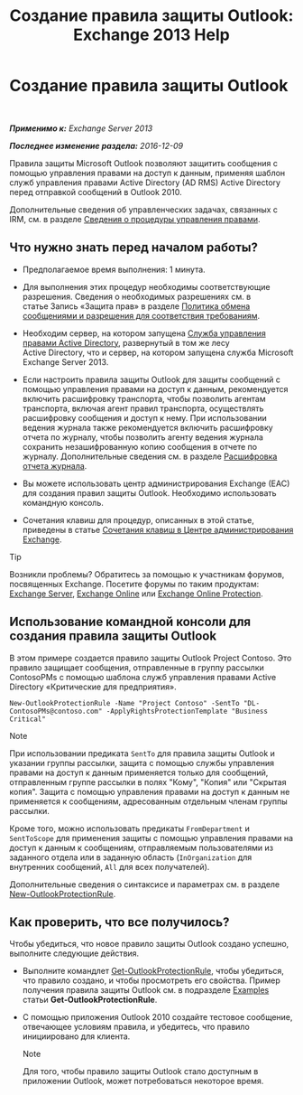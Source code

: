 ﻿---
title: 'Создание правила защиты Outlook: Exchange 2013 Help'
TOCTitle: Создание правила защиты Outlook
ms:assetid: da64750d-faaf-44de-ad8c-888eba7fbdbf
ms:mtpsurl: https://technet.microsoft.com/ru-ru/library/Dd638196(v=EXCHG.150)
ms:contentKeyID: 50489187
ms.date: 04/30/2018
mtps_version: v=EXCHG.150
ms.translationtype: HT
---

# Создание правила защиты Outlook

 

_**Применимо к:** Exchange Server 2013_

_**Последнее изменение раздела:** 2016-12-09_

Правила защиты Microsoft Outlook позволяют защитить сообщения с помощью управления правами на доступ к данным, применяя шаблон служб управления правами Active Directory (AD RMS) Active Directory перед отправкой сообщений в Outlook 2010.

Дополнительные сведения об управленческих задачах, связанных с IRM, см. в разделе [Сведения о процедуры управления правами](information-rights-management-procedures-exchange-2013-help.md).

## Что нужно знать перед началом работы?

  - Предполагаемое время выполнения: 1 минута.

  - Для выполнения этих процедур необходимы соответствующие разрешения. Сведения о необходимых разрешениях см. в статье Запись «Защита прав» в разделе [Политика обмена сообщениями и разрешения для соответствия требованиям](messaging-policy-and-compliance-permissions-exchange-2013-help.md).

  - Необходим сервер, на котором запущена [Служба управления правами Active Directory](https://technet.microsoft.com/ru-ru/library/hh831364.aspx), развернутый в том же лесу Active Directory, что и сервер, на котором запущена служба Microsoft Exchange Server 2013.

  - Если настроить правила защиты Outlook для защиты сообщений с помощью управления правами на доступ к данным, рекомендуется включить расшифровку транспорта, чтобы позволить агентам транспорта, включая агент правил транспорта, осуществлять расшифровку сообщения и доступ к нему. При использовании ведения журнала также рекомендуется включить расшифровку отчета по журналу, чтобы позволить агенту ведения журнала сохранить незашифрованную копию сообщения в отчете по журналу. Дополнительные сведения см. в разделе [Расшифровка отчета журнала](journal-report-decryption-exchange-2013-help.md).

  - Вы можете использовать центр администрирования Exchange (EAC) для создания правил защиты Outlook. Необходимо использовать командную консоль.

  - Сочетания клавиш для процедур, описанных в этой статье, приведены в статье [Сочетания клавиш в Центре администрирования Exchange](keyboard-shortcuts-in-the-exchange-admin-center-exchange-online-protection-help.md).

> [!TIP]  
> Возникли проблемы? Обратитесь за помощью к участникам форумов, посвященных Exchange. Посетите форумы по таким продуктам: <a href="https://go.microsoft.com/fwlink/p/?linkid=60612">Exchange Server</a>, <a href="https://go.microsoft.com/fwlink/p/?linkid=267542">Exchange Online</a> или <a href="https://go.microsoft.com/fwlink/p/?linkid=285351">Exchange Online Protection</a>.


## Использование командной консоли для создания правила защиты Outlook

В этом примере создается правило защиты Outlook Project Contoso. Это правило защищает сообщения, отправленные в группу рассылки ContosoPMs с помощью шаблона служб управления правами Active Directory «Критические для предприятия».

    New-OutlookProtectionRule -Name "Project Contoso" -SentTo "DL-ContosoPMs@contoso.com" -ApplyRightsProtectionTemplate "Business Critical"

> [!NOTE]  
> При использовании предиката <code>SentTo</code> для правила защиты Outlook и указании группы рассылки, защита с помощью службы управления правами на доступ к данным применяется только для сообщений, отправленным группе рассылки в полях &quot;Кому&quot;, &quot;Копия&quot; или &quot;Скрытая копия&quot;. Защита с помощью управления правами на доступ к данным не применяется к сообщениям, адресованным отдельным членам группы рассылки.


Кроме того, можно использовать предикаты `FromDepartment` и `SentToScope` для применения защиты с помощью управления правами на доступ к данным к сообщениям, отправляемым пользователями из заданного отдела или в заданную область (`InOrganization` для внутренних сообщений, `All` для всех получателей).

Дополнительные сведения о синтаксисе и параметрах см. в разделе [New-OutlookProtectionRule](https://technet.microsoft.com/ru-ru/library/dd298182\(v=exchg.150\)).

## Как проверить, что все получилось?

Чтобы убедиться, что новое правило защиты Outlook создано успешно, выполните следующие действия.

  - Выполните командлет [Get-OutlookProtectionRule](https://technet.microsoft.com/ru-ru/library/dd298004\(v=exchg.150\)), чтобы убедиться, что правило создано, и чтобы просмотреть его свойства. Пример получения правила защиты Outlook см. в подразделе [Examples](https://technet.microsoft.com/ru-ru/dd298004\(exchg.150\)#examples) статьи **Get-OutlookProtectionRule**.

  - С помощью приложения Outlook 2010 создайте тестовое сообщение, отвечающее условиям правила, и убедитесь, что правило инициировано для клиента.
    
    > [!NOTE]  
    > Для того, чтобы правило защиты Outlook стало доступным в приложении Outlook, может потребоваться некоторое время.


